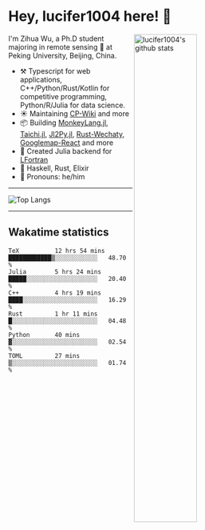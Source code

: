# Hey, lucifer1004 here! :wave:

<img width="50%" align="right" alt="lucifer1004's github stats" src="https://github-readme-stats.vercel.app/api?username=lucifer1004&show_icons=true">

I'm Zihua Wu, a Ph.D student majoring in remote sensing :satellite: at Peking University, Beijing, China.

- :hammer_and_pick: Typescript for web applications, C++/Python/Rust/Kotlin for competitive programming, Python/R/Julia for data science.
- :sunny: Maintaining [CP-Wiki](https://cp-wiki.vercel.app) and more 
- :package: Building [MonkeyLang.jl](https://github.com/lucifer1004/MonkeyLang.jl), [Taichi.jl](https://github.com/lucifer1004/Taichi.jl), [Jl2Py.jl](https://github.com/lucifer1004/Jl2Py.jl), [Rust-Wechaty](https://github.com/wechaty/rust-wechaty), [Googlemap-React](https://github.com/googlemap-react/googlemap-react) and more
- :sparkler: Created Julia backend for [LFortran](https://github.com/lfortran/lfortran)
- :seedling: Haskell, Rust, Elixir
- :man: Pronouns: he/him

---

![Top Langs](https://github-readme-stats.vercel.app/api/top-langs/?username=lucifer1004&layout=compact)

---

## Wakatime statistics

<!--START_SECTION:waka-->

```text
TeX          12 hrs 54 mins  ████████████▒░░░░░░░░░░░░   48.70 %
Julia        5 hrs 24 mins   █████░░░░░░░░░░░░░░░░░░░░   20.40 %
C++          4 hrs 19 mins   ████░░░░░░░░░░░░░░░░░░░░░   16.29 %
Rust         1 hr 11 mins    █░░░░░░░░░░░░░░░░░░░░░░░░   04.48 %
Python       40 mins         ▓░░░░░░░░░░░░░░░░░░░░░░░░   02.54 %
TOML         27 mins         ▒░░░░░░░░░░░░░░░░░░░░░░░░   01.74 %
```

<!--END_SECTION:waka-->

